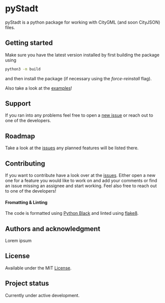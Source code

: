 # pyStadt

pyStadt is a python package for working with CityGML (and soon CityJSON) files.


## Getting started

Make sure you have the latest version installed by first building the package using 
```bash
python3 -m build
```
and then install the package (if necessary using the _force-reinstall_ flag).

Also take a look at the [examples](examples)!

## Support
If you ran into any problems feel free to open a [new issue](https://gitlab.e3d.rwth-aachen.de/e3d-software-tools/citypythonclass/-/issues) or reach out to one of the developers.

## Roadmap
Take a look at the [issues](https://gitlab.e3d.rwth-aachen.de/e3d-software-tools/citypythonclass/-/issues) any planned features will be listed there.

## Contributing
If you want to contribute have a look over at the [issues](https://gitlab.e3d.rwth-aachen.de/e3d-software-tools/citypythonclass/-/issues). Either open a new one for a feature you would like to work on and add your comments or find an issue missing an assignee and start working. Feel also free to reach out to one of the developers!

#### Fromatting & Linting
The code is formatted using [Python Black](https://github.com/psf/black) and linted using [flake8](https://github.com/PyCQA/flake8).

## Authors and acknowledgment
Lorem ipsum

## License
Available under the MIT [License](License.md).

## Project status
Currently under active development.
